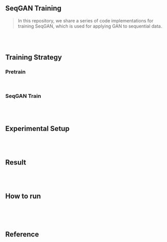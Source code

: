 ## SeqGAN Training
> In this repository, we share a series of code implementations for training SeqGAN, which is used for applying GAN to sequential data.

<br><br>

## Training Strategy

### Pretrain

<br>

### SeqGAN Train

<br><br>


## Experimental Setup

<br><br>


## Result

<br><br>


## How to run
```
```
<br><br>


## Reference

<br>
